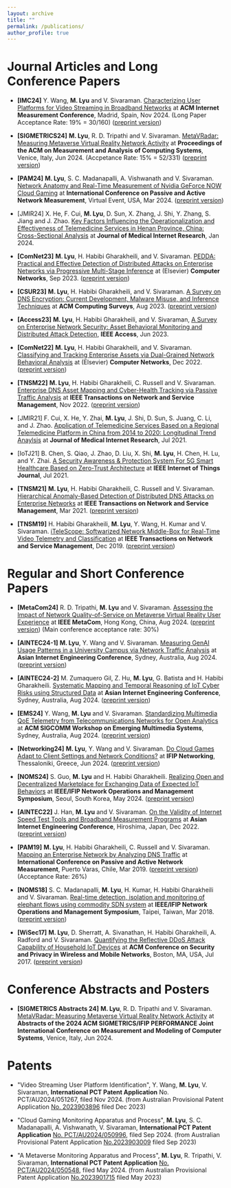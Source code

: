 ```yaml
---
layout: archive
title: ""
permalink: /publications/
author_profile: true
---
```


<!-- Publications
======
  <ul>{% for post in site.publications %}
    {% include archive-single-cv.html %}
  {% endfor %}</ul> -->

<!-- Journal Articles
======
* **[ComNet]** **M. Lyu**, H. Habibi Gharakheili, and V. Sivaraman. [PEDDA: Practical and Effective Detection of Distributed Attacks on Enterprise Networks via Progressive Multi-Stage Inference](https://doi.org/10.1016/j.comnet.2023.109873) at (Elsevier) **Computer Networks**, Sep 2023. ([preprint version](https://www2.ee.unsw.edu.au/~hhabibi/pubs/jrnl/23Pedda.pdf))

* **[ACM CSUR]** **M. Lyu**, H. Habibi Gharakheili, and V. Sivaraman. [A Survey on DNS Encryption: Current
Development, Malware Misuse, and Inference Techniques](https://dl.acm.org/doi/abs/10.1145/3547331) at **ACM Computing Surveys**, Aug 2023. ([preprint version](https://www.researchgate.net/profile/Minzhao-Lyu/publication/357587121_A_Survey_on_DNS_Encryption_Current_Development_Malware_Misuse_and_Inference_Techniques/links/61ee10f0dafcdb25fd48b7a8/A-Survey-on-DNS-Encryption-Current-Development-Malware-Misuse-and-Inference-Techniques.pdf))

* **[IEEE TNSM]** **M. Lyu**, H. Habibi Gharakheili, C. Russell and V. Sivaraman. [Enterprise DNS Asset Mapping and Cyber-Health Tracking via Passive Traffic Analysis](https://ieeexplore.ieee.org/document/9951392) at **IEEE Transactions on Network and Service Management**, Nov 2022. ([preprint version](https://www2.ee.unsw.edu.au/~hhabibi/pubs/jrnl/22tnsm.pdf))

* **[ComNet]** **M. Lyu**, H. Habibi Gharakheili, and V. Sivaraman. [Classifying and Tracking Enterprise Assets via
Dual-Grained Network Behavioral Analysis](https://www.sciencedirect.com/science/article/pii/S1389128622004212) at (Elsevier) **Computer Networks**, Dec 2022. ([preprint version](https://www2.ee.unsw.edu.au/~hhabibi/pubs/jrnl/22ComNet.pdf))


* **[JMIR]** F. Cui, X. He, Y. Zhai, **M. Lyu**, J. Shi, D. Sun, S. Juang, C. Li, and J. Zhao. [Application of Telemedicine Services Based on a Regional Telemedicine Platform in China from 2014 to 2020: Longitudinal Trend Anaylsis](https://www.jmir.org/2021/7/e28009/) at **Journal of Medical Internet Research**, Jul 2021.

* **[IEEE IoTJ]** B. Chen, S. Qiao, J. Zhao, D. Liu, X. Shi, **M. Lyu**, H. Chen, H. Lu, and Y. Zhai. [A Security Awareness & Protection System For 5G Smart Healthcare Based on Zero-Trust Architecture](https://ieeexplore.ieee.org/abstract/document/9273056) at **IEEE Internet of Things Journal**, Jul 2021.

* **[IEEE TNSM]** **M. Lyu**, H. Habibi Gharakheili, C. Russell and V. Sivaraman. [Hierarchical Anomaly-Based Detection of Distributed DNS Attacks on Enterprise Networks](https://ieeexplore.ieee.org/abstract/document/9316919) at **IEEE Transactions on Network and Service Management**, Mar 2021. ([preprint version](http://www2.ee.unsw.edu.au/~vijay/pubs/jrnl/21tnsmDNSAtk.pdf))

* **[IEEE TNSM]** H. Habibi Gharakheili, **M. Lyu**, Y. Wang, H. Kumar and V. Sivaraman. [iTeleScope: Softwarized Network Middle-Box for Real-Time Video Telemetry and Classification](https://ieeexplore.ieee.org/document/8765778) at **IEEE Transactions on Network and Service Management**, Dec 2019. ([preprint version](http://www2.ee.unsw.edu.au/~vijay/pubs/jrnl/19TNSMtelescope.pdf))

Conference Papers
======
* **[ACM Sigmetrics]** **M. Lyu**, R. Tripathi and V. Sivaraman. [MetaVRadar: Measuring Metaverse Virtual Reality Network Activity](https://www.sigmetrics.org/sigmetrics2024/) at **Proceedings of the ACM on Measurement and Analysis of Computing Systems**, Venice, Italy, June 2024.


* **[AINTEC]** J. Han, **M. Lyu** and V. Sivaraman. [On the Validity of Internet Speed Test Tools and Broadband Measurement Programs](https://dl.acm.org/doi/10.1145/3570748.3570749) at **Asian Internet Engineering Conference**, Hiroshima, Japan, December 2022. ([preprint version](http://www2.ee.unsw.edu.au/~vijay/pubs/conf/22aintec.pdf))

* **[PAM]** **M. Lyu**, H. Habibi Gharakheili, C. Russell and V. Sivaraman. [Mapping an Enterprise Network by Analyzing DNS Traffic](https://link.springer.com/chapter/10.1007/978-3-030-15986-3_9) at **International Conference on Passive and Active Network Measurement**, Puerto Varas, Chile, March 2019. ([preprint version](http://www2.ee.unsw.edu.au/~vijay/pubs/conf/19pam.pdf))

* **[IEEE/IFIP NOMS]** S. C. Madanapalli, **M. Lyu**, H. Kumar, H. Habibi Gharakheili and V. Sivaraman. [Real-time detection, isolation and monitoring of elephant flows using commodity SDN system](https://ieeexplore.ieee.org/abstract/document/8406200) at **IEEE/IFIP Network Operations and Management Symposium**, Taipei, Taiwan, March 2018. ([preprint version](http://www2.ee.unsw.edu.au/~vijay/pubs/conf/18noms.pdf))

* **[ACM WiSec]** **M. Lyu**, D. Sherratt, A. Sivanathan, H. Habibi Gharakheili, A. Radford and V. Sivaraman. [Quantifying the Reflective DDoS Attack Capability of Household IoT Devices](https://dl.acm.org/doi/abs/10.1145/3098243.3098264) at **ACM Conference on Security and Privacy in Wireless and Mobile Networks**, Boston, MA, USA, July 2017. ([preprint version](http://www2.ee.unsw.edu.au/~vijay/pubs/conf/17wisec.pdf))
-->

<!-- The Top Conference is [CS Rankings](https://csrankings.org/) is annotated as TC.
Tier-A and Tier-B CS conferences and Journals listed by Tsinghua's TH-CPL (https://numbda.cs.tsinghua.edu.cn/~yuwj/TH-CPL.pdf) are annotated as A and and B, respectively.
 -->

Journal Articles and Long Conference Papers
======
* **[IMC24]** Y. Wang, **M. Lyu** and V. Sivaraman. [Characterizing User Platforms for Video Streaming in Broadband Networks](https://dl.acm.org/doi/10.1145/3646547.3688435) at **ACM Internet Measurement Conference**, Madrid, Spain, Nov 2024. (Long Paper Acceptance Rate: 19% = 30/160) ([preprint version](https://arxiv.org/pdf/2408.16995)) 

* **[SIGMETRICS24]** **M. Lyu**, R. D. Tripathi and V. Sivaraman. [MetaVRadar: Measuring Metaverse Virtual Reality Network Activity](https://dl.acm.org/doi/10.1145/3626786) at **Proceedings of the ACM on Measurement and Analysis of Computing Systems**, Venice, Italy, Jun 2024. (Accpetance Rate: 15% = 52/331) ([preprint version](https://arxiv.org/pdf/2402.08286.pdf))


* **[PAM24]** **M. Lyu**, S. C. Madanapalli, A. Vishwanath and V. Sivaraman. [Network Anatomy and Real-Time Measurement of Nvidia GeForce NOW Cloud Gaming](https://link.springer.com/chapter/10.1007/978-3-031-56249-5_3) at **International Conference on Passive and Active Network Measurement**, Virtual Event, USA, Mar 2024. ([preprint version](https://arxiv.org/pdf/2401.06366.pdf))


* [JMIR24] X. He, F. Cui, **M. Lyu**, D. Sun, X. Zhang, J. Shi, Y. Zhang, S. Jiang and J. Zhao. [Key Factors Influencing the Operationalization and Effectiveness of Telemedicine Services in Henan Province, China: Cross-Sectional Analysis](https://www.jmir.org/2024/1/e45020/) at **Journal of Medical Internet Research**, Jan 2024.


* **[ComNet23]** **M. Lyu**, H. Habibi Gharakheili, and V. Sivaraman. [PEDDA: Practical and Effective Detection of Distributed Attacks on Enterprise Networks via Progressive Multi-Stage Inference](https://doi.org/10.1016/j.comnet.2023.109873) at (Elsevier) **Computer Networks**, Sep 2023. ([preprint version](https://www2.ee.unsw.edu.au/~hhabibi/pubs/jrnl/23Pedda.pdf))

* **[CSUR23]** **M. Lyu**, H. Habibi Gharakheili, and V. Sivaraman. [A Survey on DNS Encryption: Current
Development, Malware Misuse, and Inference Techniques](https://dl.acm.org/doi/abs/10.1145/3547331) at **ACM Computing Surveys**, Aug 2023. ([preprint version](https://www.researchgate.net/profile/Minzhao-Lyu/publication/357587121_A_Survey_on_DNS_Encryption_Current_Development_Malware_Misuse_and_Inference_Techniques/links/61ee10f0dafcdb25fd48b7a8/A-Survey-on-DNS-Encryption-Current-Development-Malware-Misuse-and-Inference-Techniques.pdf))

* **[Access23]** **M. Lyu**, H. Habibi Gharakheili, and V. Sivaraman, [A Survey on Enterprise Network Security: Asset Behavioral Monitoring and Distributed Attack Detection](https://ieeexplore.ieee.org/document/10571950), **IEEE Access**, Jun 2023.

* **[ComNet22]** **M. Lyu**, H. Habibi Gharakheili, and V. Sivaraman. [Classifying and Tracking Enterprise Assets via
Dual-Grained Network Behavioral Analysis](https://www.sciencedirect.com/science/article/pii/S1389128622004212) at (Elsevier) **Computer Networks**, Dec 2022. ([preprint version](https://www2.ee.unsw.edu.au/~hhabibi/pubs/jrnl/22ComNet.pdf))

* **[TNSM22]** **M. Lyu**, H. Habibi Gharakheili, C. Russell and V. Sivaraman. [Enterprise DNS Asset Mapping and Cyber-Health Tracking via Passive Traffic Analysis](https://ieeexplore.ieee.org/document/9951392) at **IEEE Transactions on Network and Service Management**, Nov 2022. ([preprint version](https://www2.ee.unsw.edu.au/~hhabibi/pubs/jrnl/22tnsm.pdf))

* [JMIR21] F. Cui, X. He, Y. Zhai, **M. Lyu**, J. Shi, D. Sun, S. Juang, C. Li, and J. Zhao. [Application of Telemedicine Services Based on a Regional Telemedicine Platform in China from 2014 to 2020: Longitudinal Trend Anaylsis](https://www.jmir.org/2021/7/e28009/) at **Journal of Medical Internet Research**, Jul 2021.

* [IoTJ21] B. Chen, S. Qiao, J. Zhao, D. Liu, X. Shi, **M. Lyu**, H. Chen, H. Lu, and Y. Zhai. [A Security Awareness & Protection System For 5G Smart Healthcare Based on Zero-Trust Architecture](https://ieeexplore.ieee.org/abstract/document/9273056) at **IEEE Internet of Things Journal**, Jul 2021.

* **[TNSM21]** **M. Lyu**, H. Habibi Gharakheili, C. Russell and V. Sivaraman. [Hierarchical Anomaly-Based Detection of Distributed DNS Attacks on Enterprise Networks](https://ieeexplore.ieee.org/abstract/document/9316919) at **IEEE Transactions on Network and Service Management**, Mar 2021. ([preprint version](http://www2.ee.unsw.edu.au/~vijay/pubs/jrnl/21tnsmDNSAtk.pdf))

* **[TNSM19]** H. Habibi Gharakheili, **M. Lyu**, Y. Wang, H. Kumar and V. Sivaraman. [iTeleScope: Softwarized Network Middle-Box for Real-Time Video Telemetry and Classification](https://ieeexplore.ieee.org/document/8765778) at **IEEE Transactions on Network and Service Management**, Dec 2019. ([preprint version](http://www2.ee.unsw.edu.au/~vijay/pubs/jrnl/19TNSMtelescope.pdf))


Regular and Short Conference Papers
======

* **[MetaCom24]** R. D. Tripathi, **M. Lyu** and V. Sivaraman. [Assessing the Impact of Network Quality-of-Service on Metaverse Virtual Reality User Experience](https://ieeexplore.ieee.org/document/10740019) at **IEEE MetaCom**, Hong Kong, China, Aug 2024. ([preprint version](https://arxiv.org/pdf/2407.10423)) (Main conference acceptance rate: 30%)

* **[AINTEC24-1]** **M. Lyu**, Y. Wang and V. Sivaraman. [Measuring GenAI Usage Patterns in a University Campus via Network Traffic Analysis](https://dl.acm.org/doi/10.1145/3674213.3674214) at **Asian Internet Engineering Conference**, Sydney, Australia, Aug 2024. ([preprint version](https://www2.ee.unsw.edu.au/~vijay/pubs/conf/24genAI.pdf))

* **[AINTEC24-2]** M. Zumaquero Gil, Z. Hu, **M. Lyu**, G. Batista and H. Habibi Gharakheili. [Systematic Mapping and Temporal Reasoning of IoT Cyber Risks using Structured Data](https://dl.acm.org/doi/10.1145/3674213.3674216) at **Asian Internet Engineering Conference**, Sydney, Australia, Aug 2024. ([preprint version](https://www2.ee.unsw.edu.au/~hhabibi/pubs/conf/24aintec.pdf))

* **[EMS24]** Y. Wang, **M. Lyu** and V. Sivaraman. [Standardizing Multimedia QoE Telemetry from Telecommunications Networks for Open Analytics](https://dl.acm.org/doi/10.1145/3672196.3673400) at **ACM SIGCOMM Workshop on Emerging Multimedia Systems**, Sydney, Australia, Aug 2024. ([preprint version](https://www2.ee.unsw.edu.au/~vijay/pubs/conf/24ems.pdf))

* **[Networking24]** **M. Lyu**, Y. Wang and V. Sivaraman. [Do Cloud Games Adapt to Client Settings and Network Conditions?](https://ieeexplore.ieee.org/abstract/document/10619817) at **IFIP Networking**, Thessaloniki, Greece, Jun 2024. ([preprint version](https://www2.ee.unsw.edu.au/~vijay/pubs/conf/24IfipNetworking.pdf))

* **[NOMS24]** S. Guo, **M. Lyu** and H. Habibi Gharakheili. [Realizing Open and Decentralized Marketplace for Exchanging Data of Expected IoT Behaviors](https://ieeexplore.ieee.org/document/10575272) at **IEEE/IFIP Network Operations and Management Symposium**, Seoul, South Korea, May 2024. ([preprint version](https://arxiv.org/pdf/2401.00141.pdf))

* **[AINTEC22]** J. Han, **M. Lyu** and V. Sivaraman. [On the Validity of Internet Speed Test Tools and Broadband Measurement Programs](https://dl.acm.org/doi/10.1145/3570748.3570749) at **Asian Internet Engineering Conference**, Hiroshima, Japan, Dec 2022. ([preprint version](http://www2.ee.unsw.edu.au/~vijay/pubs/conf/22aintec.pdf))

* **[PAM19]** **M. Lyu**, H. Habibi Gharakheili, C. Russell and V. Sivaraman. [Mapping an Enterprise Network by Analyzing DNS Traffic](https://link.springer.com/chapter/10.1007/978-3-030-15986-3_9) at **International Conference on Passive and Active Network Measurement**, Puerto Varas, Chile, Mar 2019. ([preprint version](http://www2.ee.unsw.edu.au/~vijay/pubs/conf/19pam.pdf)) (Acceptance Rate: 26%)

* **[NOMS18]** S. C. Madanapalli, **M. Lyu**, H. Kumar, H. Habibi Gharakheili and V. Sivaraman. [Real-time detection, isolation and monitoring of elephant flows using commodity SDN system](https://ieeexplore.ieee.org/abstract/document/8406200) at **IEEE/IFIP Network Operations and Management Symposium**, Taipei, Taiwan, Mar 2018. ([preprint version](http://www2.ee.unsw.edu.au/~vijay/pubs/conf/18noms.pdf))

* **[WiSec17]** **M. Lyu**, D. Sherratt, A. Sivanathan, H. Habibi Gharakheili, A. Radford and V. Sivaraman. [Quantifying the Reflective DDoS Attack Capability of Household IoT Devices](https://dl.acm.org/doi/abs/10.1145/3098243.3098264) at **ACM Conference on Security and Privacy in Wireless and Mobile Networks**, Boston, MA, USA, Jul 2017. ([preprint version](http://www2.ee.unsw.edu.au/~vijay/pubs/conf/17wisec.pdf))


Conference Abstracts and Posters
======
* **[SIGMETRICS Abstracts 24]** **M. Lyu**, R. D. Tripathi and V. Sivaraman. [MetaVRadar: Measuring Metaverse Virtual Reality Network Activity](https://dl.acm.org/doi/10.1145/3652963.3655065) at **Abstracts of the 2024 ACM SIGMETRICS/IFIP PERFORMANCE Joint International Conference on Measurement and Modeling of Computer Systems**, Venice, Italy, Jun 2024.


Patents
======
* "Video Streaming User Platform Identification", Y. Wang, **M. Lyu**, V. Sivaraman, **International PCT Patent Application** No. PCT/AU2024/051267, filed Nov 2024. (from Australian Provisional Patent Application [No. 2023903896](https://ipsearch.ipaustralia.gov.au/patents/2023903896) filed Dec 2023)

* "Cloud Gaming Monitoring Apparatus and Process", **M. Lyu**, S. C. Madanapalli, A. Vishwanath, V. Sivaraman, **International PCT Patent Application** [No. PCT/AU2024/050996](https://patentscope.wipo.int/search/en/detail.jsf?docId=AU409907855&_cid=P22-M3E3AX-61403-1), filed Sep 2024. (from Australian Provisional Patent Application [No.2023903009](https://ipsearch.ipaustralia.gov.au/patents/2023903009) filed Sep 2023)

* "A Metaverse Monitoring Apparatus and Process", **M. Lyu**, R. Tripathi, V. Sivaraman, **International PCT Patent Application** [No. PCT/AU2024/050548](https://patentscope.wipo.int/search/en/detail.jsf?docId=AU399861875&_cid=P22-M3E38N-59266-1), filed May 2024. (from Australian Provisional Patent Application [No.2023901715](https://ipsearch.ipaustralia.gov.au/patents/2023901715) filed May 2023)


